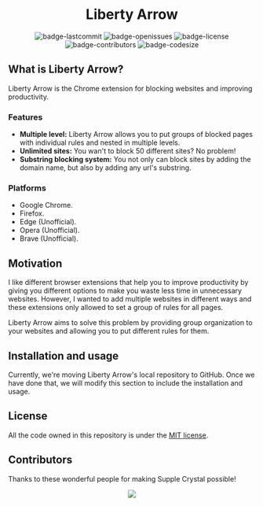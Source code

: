 <h1 align="center">Liberty Arrow</h1>

<p align="center">
  <img alt="badge-lastcommit" src="https://img.shields.io/github/last-commit/GaryNLOL/Liberty-Arrow?style=for-the-badge">
  <img alt="badge-openissues" src="https://img.shields.io/github/issues-raw/GaryNLOL/Liberty-Arrow?style=for-the-badge">
  <img alt="badge-license" src="https://img.shields.io/github/license/GaryNLOL/Liberty-Arrow?style=for-the-badge">
  <img alt="badge-contributors" src="https://img.shields.io/github/contributors/GaryNLOL/Liberty-Arrow?style=for-the-badge">
  <img alt="badge-codesize" src="https://img.shields.io/github/languages/code-size/GaryNLOL/Liberty-Arrow?style=for-the-badge">
</p>

## What is Liberty Arrow?
Liberty Arrow is the Chrome extension for blocking websites and improving productivity.

### Features
- **Multiple level:** Liberty Arrow allows you to put groups of blocked pages with individual rules and nested in multiple levels.
- **Unlimited sites:** You wan't to block 50 different sites? No problem!
- **Substring blocking system:** You not only can block sites by adding the domain name, but also by adding any url's substring.

### Platforms
- Google Chrome.
- Firefox.
- Edge (Unofficial).
- Opera (Unofficial).
- Brave (Unofficial).

## Motivation
I like different browser extensions that help you to improve productivity by giving you different options to make you waste less time in unnecessary websites. However, I wanted to add multiple websites in different ways and these extensions only allowed to set a group of rules for all pages.

Liberty Arrow aims to solve this problem by providing group organization to your websites and allowing you to put different rules for them.

## Installation and usage
Currently, we're moving Liberty Arrow's local repository to GitHub. Once we have done that, we will modify this section to include the installation and usage.

## License
All the code owned in this repository is under the [MIT license](https://github.com/GaryNLOL/Liberty-Arrow/blob/main/LICENSE).

## Contributors
Thanks to these wonderful people for making Supple Crystal possible!

<p align="center"><a href="https://github.com/GaryNLOL/Liberty-Arrow/graphs/contributors"><img src="https://contrib.rocks/image?repo=GaryNLOL/Liberty-Arrow" /></a></p>
